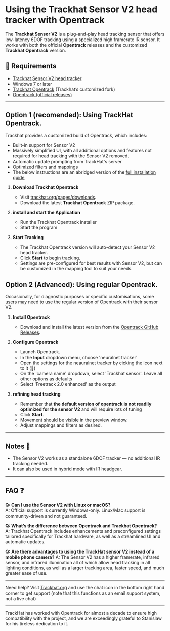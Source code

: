 # Using the Trackhat Sensor V2 head tracker with Opentrack

The **Trackhat Sensor V2** is a plug-and-play head tracking sensor that offers low-latency 6DOF tracking using a specialized high framerate IR sensor. It works with both the official **Opentrack** releases and the customized **Trackhat Opentrack** version. 

## 🔧 Requirements

- [Trackhat Sensor V2 head tracker](https://www.trackhat.org/sensorv2) 
- Windows 7 or later
- [Trackhat Opentrack](https://www.trackhat.org/trackhat-opentrack) (Trackhat’s customized fork)
- [Opentrack (official releases)](https://github.com/opentrack/opentrack/releases)

---

## Option 1 (recomended): Using TrackHat Opentrack.

Trackhat provides a customized build of Opentrack, which includes:

- Built-in support for Sensor V2
- Massively simplified UI, with all additional options and features not required for head tracking with the Sensor V2 removed.
- Automatic update prompting from TrackHat's server
- Optimized filters and mappings
- The below instructions are an abridged version of the [full installation guide](https://www.trackhat.org/manual) 

1. **Download Trackhat Opentrack**
   - Visit [trackhat.org/pages/downloads](https://www.trackhat.org/trackhat-opentrack).
   - Download the latest **Trackhat Opentrack** ZIP package.

2. **install and start the Application**
   - Run the Trackhat Opentrack installer
   - Start the program

3. **Start Tracking**
   - The Trackhat Opentrack version will auto-detect your Sensor V2 head tracker.
   - Click **Start** to begin tracking.
   - Settings are pre-configured for best results with Sensor V2, but can be customized in the mapping tool to suit your needs.

## Option 2 (Advanced): Using regular Opentrack.

Occasionally, for diagnostic purposes or specific customisations, some users may need to use the regular version of Opentrack with their sensor V2.

1. **Install Opentrack**
   - Download and install the latest version from the [Opentrack GitHub Releases](https://github.com/opentrack/opentrack/releases).

2. **Configure Opentrack**
   - Launch Opentrack.
   - In the **Input** dropdown menu, choose 'neuralnet tracker'
   - Open the settings for the neauralnet tracker by cicking the icon next to it (🔨)
   - On the 'camera name' dropdown, select 'Trackhat sensor'. Leave all other options as defaults
   - Select 'Freetrack 2.0 enhanced' as the output

3. **refining head tracking**
   - Remember that **the default version of opentrack is not readily optimized for the sensor V2** and will require lots of tuning
   - Click **Start**.
   - Movement should be visible in the preview window.
   - Adjust mappings and filters as desired.

---

## Notes 📝

- The Sensor V2 works as a standalone 6DOF tracker — no additional IR tracking needed.
- It can also be used in hybrid mode with IR headgear.

---

## FAQ ❓

**Q: Can I use the Sensor V2 with Linux or macOS?**  
A: Official support is currently Windows-only. Linux/Mac support is community-driven and not guaranteed. 

**Q: What’s the difference between Opentrack and Trackhat Opentrack?**  
A: Trackhat Opentrack includes enhancements and preconfigured settings tailored specifically for Trackhat hardware, as well as a streamlined UI and automatic updates.

**Q: Are there advantages to using the TrackHat sensor V2 instead of a mobile phone camera?**
A: The Sensor V2 has a higher framerate, infrared sensor, and infrared illumination all of which allow head tracking in all lighting conditions, as well as a larger tracking area, faster speed, and much greater ease of use.

---

Need help? Visit [Trackhat.org](https://trackhat.org) and use the chat icon in the bottom right hand corner to get support (note that this functions as an email support system, not a live chat)

---

TrackHat has worked with Opentrack for almost a decade to ensure high compatibility with the project, and we are exceedingly grateful to Stanislaw for his tireless dedication to it.
